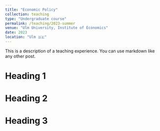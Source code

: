 ```yaml
---
title: "Economic Policy"
collection: teaching
type: "Undergraduate course"
permalink: /teaching/2023-summer
venue: "Ulm University, Institute of Economics"
date: 2023
location: "Ulm 🇩🇪"
---
```


This is a description of a teaching experience. You can use markdown like any other post.

Heading 1
======

Heading 2
======

Heading 3
======
